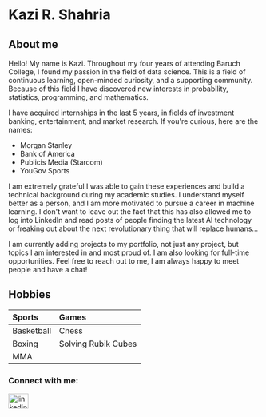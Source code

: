 # Kazi R. Shahria

## About me
Hello! My name is Kazi. Throughout my four years of attending Baruch College, I found my passion in the field of data science. This is a field of continuous learning, open-minded curiosity, and a supporting community. Because of this field I have discovered new interests in probability, statistics, programming, and mathematics.

I have acquired internships in the last 5 years, in fields of investment banking, entertainment, and market research. If you're curious, here are the names:

- Morgan Stanley
- Bank of America
- Publicis Media (Starcom)
- YouGov Sports

I am extremely grateful I was able to gain these experiences and build a technical background during my academic studies. I understand myself better as a person, and I am more motivated to pursue a career in machine learning. I don't want to leave out the fact that this has also allowed me to log into LinkedIn and read posts of people finding the latest AI technology or freaking out about the next revolutionary thing that will replace humans...

I am currently adding projects to my portfolio, not just any project, but topics I am interested in and most proud of. I am also looking for full-time opportunities. Feel free to reach out to me, I am always happy to meet people and have a chat!

## Hobbies

| Sports     | Games               |
| :--------  | :-------            |
| Basketball | Chess               |
| Boxing     | Solving Rubik Cubes |
| MMA        |                     |



<h3 align="left">Connect with me:</h3>
<p align="left">
<a href="https://linkedin.com/in/kazishahria" target="blank"><img align="center" src="https://raw.githubusercontent.com/rahuldkjain/github-profile-readme-generator/master/src/images/icons/Social/linked-in-alt.svg" alt="linkedin.com/in/kazishahria" height="30" width="40" /></a>
</p>